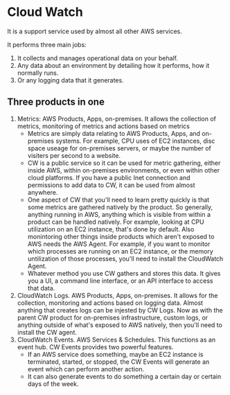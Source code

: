 # Cloud Watch
It is a support service used by almost all other AWS services. 

It performs three main jobs:
1. It collects and manages operational data on your behalf.  
2. Any data about an environment by detailing how it performs, how it normally runs.
3. Or any logging data that it generates.

## Three products in one
1. Metrics: AWS Products, Apps, on-premises. It allows the collection of metrics, monitoring of metrics and actions based on metrics
    * Metrics are simply data relating to AWS Products, Apps, and on-premises systems.  For example, CPU uses of EC2 instances, disc space useage for on-premises servers, or maybe the number of visiters per second to a website.
    * CW is a public service so it can be used for metric gathering, either inside AWS, within on-premises environments, or even within other cloud platforms. If you have a public Inet connection and permissions to add data to CW, it can be used from almost anywhere. 
    * One aspect of CW that you'll need to learn pretty quickly is that some metrics are gathered natively by the product. So generally, anything running in AWS, anything which is visible from within a product can be handled natively. For example, looking at CPU utilization on an EC2 instance, that's done by default. Also monintoring other things inside products which aren't exposed to AWS needs the AWS Agent. For example, if you want to monitor which processes are running on an EC2 instance, or the memory untilization of those processes, you'll need to install the CloudWatch Agent.
    * Whatever method you use CW gathers and stores this data.  It gives you a UI, a command line interface, or an API interface to access that data.
2. CloudWatch Logs. AWS Products, Apps, on-premises. It allows for the collection, monitoring and actions based on logging data. Almost anything that creates logs can be injested by CW Logs. Now as with the parent CW product for on-premises infrastructure, custom logs, or anything outside of what's exposed to AWS natively, then you'll need to install the CW agent. 
3. CloudWatch Events. AWS Services & Schedules. This functions as an event hub.  CW Events provides two powerful features.
    * If an AWS service does something, maybe an EC2 instance is terminated, started, or stopped, the CW Events will generate an event which can perform another action.
    * It can also generate events to do something a certain day or certain days of the week. 